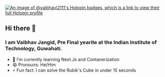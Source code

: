 
[![An image of @vaibhavj2111's Holopin badges, which is a link to view their full Holopin profile](https://holopin.me/vaibhavj2111)](https://holopin.io/@vaibhavj2111)
## Hi there 👋
### I am Vaibhav Jangid, Pre Final yearite at the Indian Institute of Technology, Guwahati. 

- 🌱 I’m currently learning Next.Js and Contanerization
- 😄 Pronouns: He/Him
- ⚡ Fun fact: I can solve the Rubik's Cube in under 15 seconds

